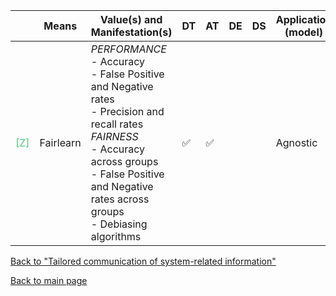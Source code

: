 |       | Means  | Value(s) and Manifestation(s)| DT|AT | DE | DS | Application (model) | Approach | Visual elements | Additional details
| ----------- |  --------------------------- | ---------------  |------------------------------|-------------| ----------------------|----------------------|----------------------------|--------------------|------------------------|--------------------------------- |
<span style="color:#50C878">[Z]</span> | Fairlearn |*PERFORMANCE*<br> - Accuracy<br>- False Positive and Negative rates<br> - Precision and recall rates *FAIRNESS* <br> - Accuracy across groups <br> - False Positive and Negative rates across groups<br> - Debiasing algorithms  | ✅| ✅| | | Agnostic| |- Bar charts <br> - Pie charts  | 

[Back to "Tailored communication of system-related information"](../Table3A.md)

[Back to main page](../index.md)